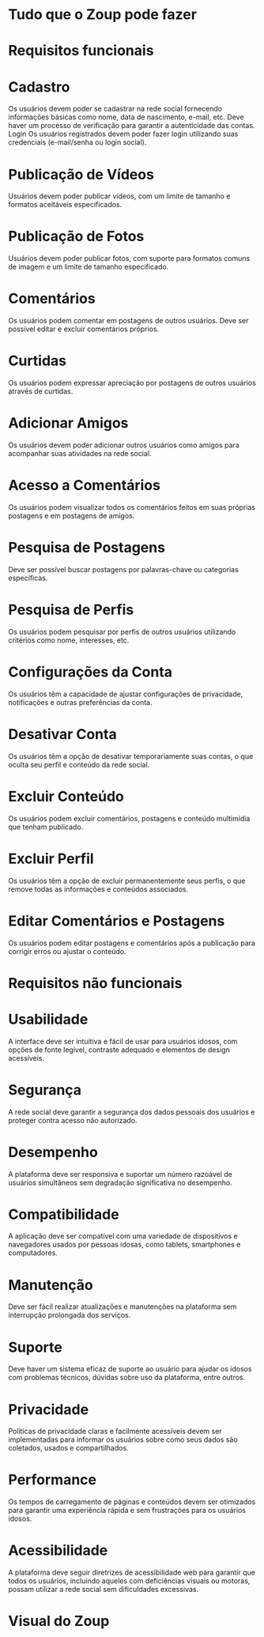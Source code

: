 # Tudo que o Zoup pode fazer


# Requisitos funcionais 


# Cadastro
Os usuários devem poder se cadastrar na rede social fornecendo informações básicas como nome, data de nascimento, e-mail, etc.
Deve haver um processo de verificação para garantir a autenticidade das contas.
Login
Os usuários registrados devem poder fazer login utilizando suas credenciais (e-mail/senha ou login social).

# Publicação de Vídeos
Usuários devem poder publicar vídeos, com um limite de tamanho e formatos aceitáveis especificados.

# Publicação de Fotos
Usuários devem poder publicar fotos, com suporte para formatos comuns de imagem e um limite de tamanho especificado.

# Comentários
Os usuários podem comentar em postagens de outros usuários.
Deve ser possível editar e excluir comentários próprios.

# Curtidas
Os usuários podem expressar apreciação por postagens de outros usuários através de curtidas.

# Adicionar Amigos
Os usuários devem poder adicionar outros usuários como amigos para acompanhar suas atividades na rede social.

# Acesso a Comentários
Os usuários podem visualizar todos os comentários feitos em suas próprias postagens e em postagens de amigos.

# Pesquisa de Postagens
Deve ser possível buscar postagens por palavras-chave ou categorias específicas.

# Pesquisa de Perfis
Os usuários podem pesquisar por perfis de outros usuários utilizando critérios como nome, interesses, etc.

# Configurações da Conta
Os usuários têm a capacidade de ajustar configurações de privacidade, notificações e outras preferências da conta.

# Desativar Conta
Os usuários têm a opção de desativar temporariamente suas contas, o que oculta seu perfil e conteúdo da rede social.

# Excluir Conteúdo
Os usuários podem excluir comentários, postagens e conteúdo multimídia que tenham publicado.

# Excluir Perfil
Os usuários têm a opção de excluir permanentemente seus perfis, o que remove todas as informações e conteúdos associados.

# Editar Comentários e Postagens
Os usuários podem editar postagens e comentários após a publicação para corrigir erros ou ajustar o conteúdo.

# Requisitos não funcionais

# Usabilidade
A interface deve ser intuitiva e fácil de usar para usuários idosos, com opções de fonte legível, contraste adequado e elementos de design acessíveis.

# Segurança
A rede social deve garantir a segurança dos dados pessoais dos usuários e proteger contra acesso não autorizado.

# Desempenho
A plataforma deve ser responsiva e suportar um número razoável de usuários simultâneos sem degradação significativa no desempenho.

# Compatibilidade
A aplicação deve ser compatível com uma variedade de dispositivos e navegadores usados por pessoas idosas, como tablets, smartphones e computadores.

# Manutenção
Deve ser fácil realizar atualizações e manutenções na plataforma sem interrupção prolongada dos serviços.

# Suporte
Deve haver um sistema eficaz de suporte ao usuário para ajudar os idosos com problemas técnicos, dúvidas sobre uso da plataforma, entre outros.

# Privacidade
Políticas de privacidade claras e facilmente acessíveis devem ser implementadas para informar os usuários sobre como seus dados são coletados, usados e compartilhados.

# Performance
Os tempos de carregamento de páginas e conteúdos devem ser otimizados para garantir uma experiência rápida e sem frustrações para os usuários idosos.

# Acessibilidade
A plataforma deve seguir diretrizes de acessibilidade web para garantir que todos os usuários, incluindo aqueles com deficiências visuais ou motoras, possam utilizar a rede social sem dificuldades excessivas.


# Visual do Zoup





